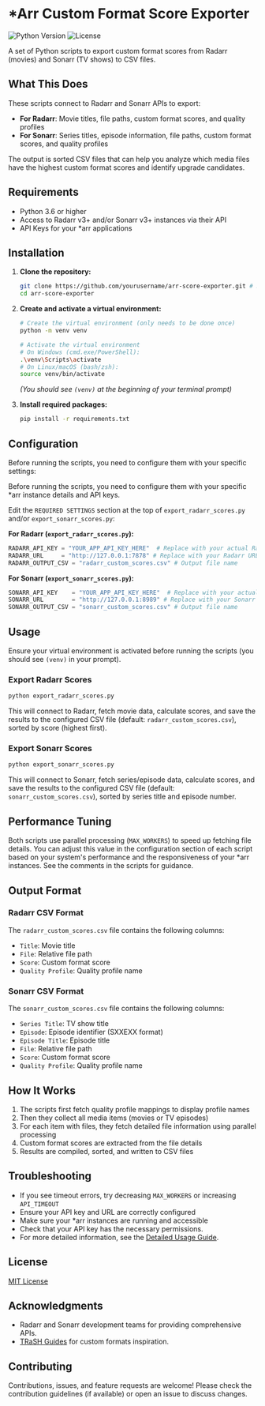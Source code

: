# *Arr Custom Format Score Exporter
![Python Version](https://img.shields.io/badge/python-3.6%2B-blue)
![License](https://img.shields.io/badge/license-MIT-green)

A set of Python scripts to export custom format scores from Radarr (movies) and Sonarr (TV shows) to CSV files.

## What This Does

These scripts connect to Radarr and Sonarr APIs to export:

- **For Radarr**: Movie titles, file paths, custom format scores, and quality profiles
- **For Sonarr**: Series titles, episode information, file paths, custom format scores, and quality profiles

The output is sorted CSV files that can help you analyze which media files have the highest custom format scores and identify upgrade candidates.

## Requirements

- Python 3.6 or higher
- Access to Radarr v3+ and/or Sonarr v3+ instances via their API
- API Keys for your *arr applications

## Installation

1.  **Clone the repository:**
    ```bash
    git clone https://github.com/yourusername/arr-score-exporter.git # Replace with the actual URL later
    cd arr-score-exporter
    ```

2.  **Create and activate a virtual environment:**
    ```bash
    # Create the virtual environment (only needs to be done once)
    python -m venv venv

    # Activate the virtual environment
    # On Windows (cmd.exe/PowerShell):
    .\venv\Scripts\activate
    # On Linux/macOS (bash/zsh):
    source venv/bin/activate
    ```
    *(You should see `(venv)` at the beginning of your terminal prompt)*

3.  **Install required packages:**
    ```bash
    pip install -r requirements.txt
    ```

## Configuration

Before running the scripts, you need to configure them with your specific settings:

Before running the scripts, you need to configure them with your specific *arr instance details and API keys.

Edit the `REQUIRED SETTINGS` section at the top of `export_radarr_scores.py` and/or `export_sonarr_scores.py`:

**For Radarr (`export_radarr_scores.py`):**
```python
RADARR_API_KEY = "YOUR_APP_API_KEY_HERE"  # Replace with your actual Radarr API Key
RADARR_URL     = "http://127.0.0.1:7878" # Replace with your Radarr URL
RADARR_OUTPUT_CSV = "radarr_custom_scores.csv" # Output file name
```

**For Sonarr (`export_sonarr_scores.py`):**
```python
SONARR_API_KEY    = "YOUR_APP_API_KEY_HERE"  # Replace with your actual Sonarr API Key
SONARR_URL        = "http://127.0.0.1:8989" # Replace with your Sonarr URL
SONARR_OUTPUT_CSV = "sonarr_custom_scores.csv" # Output file name
```

## Usage

Ensure your virtual environment is activated before running the scripts (you should see `(venv)` in your prompt).

### Export Radarr Scores

```bash
python export_radarr_scores.py
```
This will connect to Radarr, fetch movie data, calculate scores, and save the results to the configured CSV file (default: `radarr_custom_scores.csv`), sorted by score (highest first).

### Export Sonarr Scores

```bash
python export_sonarr_scores.py
```
This will connect to Sonarr, fetch series/episode data, calculate scores, and save the results to the configured CSV file (default: `sonarr_custom_scores.csv`), sorted by series title and episode number.

## Performance Tuning

Both scripts use parallel processing (`MAX_WORKERS`) to speed up fetching file details. You can adjust this value in the configuration section of each script based on your system's performance and the responsiveness of your *arr instances. See the comments in the scripts for guidance.

## Output Format

### Radarr CSV Format

The `radarr_custom_scores.csv` file contains the following columns:

- `Title`: Movie title
- `File`: Relative file path
- `Score`: Custom format score
- `Quality Profile`: Quality profile name

### Sonarr CSV Format

The `sonarr_custom_scores.csv` file contains the following columns:

- `Series Title`: TV show title
- `Episode`: Episode identifier (SXXEXX format)
- `Episode Title`: Episode title
- `File`: Relative file path
- `Score`: Custom format score
- `Quality Profile`: Quality profile name

## How It Works

1. The scripts first fetch quality profile mappings to display profile names
2. Then they collect all media items (movies or TV episodes)
3. For each item with files, they fetch detailed file information using parallel processing
4. Custom format scores are extracted from the file details
5. Results are compiled, sorted, and written to CSV files

## Troubleshooting

- If you see timeout errors, try decreasing `MAX_WORKERS` or increasing `API_TIMEOUT`
- Ensure your API key and URL are correctly configured
- Make sure your *arr instances are running and accessible
- Check that your API key has the necessary permissions.
- For more detailed information, see the [Detailed Usage Guide](USAGE-GUIDE.md).

## License

[MIT License](LICENSE)

## Acknowledgments

- Radarr and Sonarr development teams for providing comprehensive APIs.
- [TRaSH Guides](https://trash-guides.info/) for custom formats inspiration.

## Contributing

Contributions, issues, and feature requests are welcome! Please check the contribution guidelines (if available) or open an issue to discuss changes.
